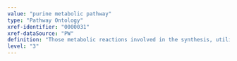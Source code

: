 ```yaml
---
value: "purine metabolic pathway"
type: "Pathway Ontology"
xref-identifier: "0000031"
xref-dataSource: "PW"
definition: "Those metabolic reactions involved in the synthesis, utilization and/or degradation of purines. Purines consist of a pyrimidine ring fused to an imidazole ring. The nucleobases adenine and guanine in DNA are purines."
level: "3"
---
```

